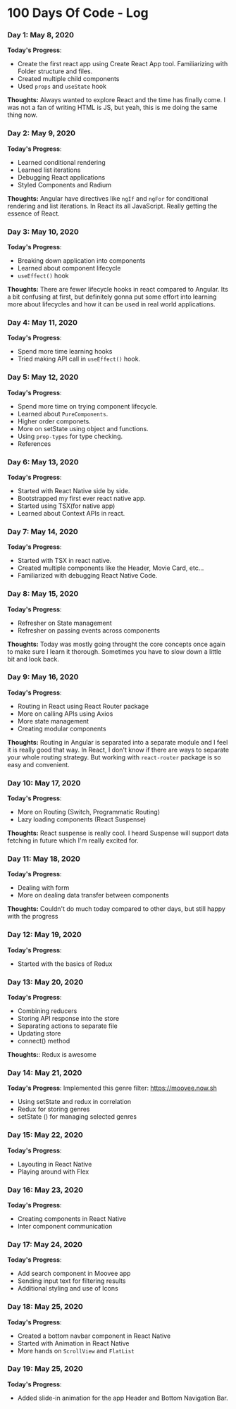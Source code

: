 # 100 Days Of Code - Log

### Day 1: May 8, 2020

**Today's Progress**:

- Create the first react app using Create React App tool. Familiarizing with Folder structure and files.
- Created multiple child components
- Used `props` and `useState` hook

**Thoughts:** Always wanted to explore React and the time has finally come. I was not a fan of writing HTML is JS, but yeah, this is me doing the same thing now.

### Day 2: May 9, 2020

**Today's Progress**:

- Learned conditional rendering
- Learned list iterations
- Debugging React applications
- Styled Components and Radium

**Thoughts:** Angular have directives like `ngIf` and `ngFor` for conditional rendering and list iterations. In React its all JavaScript. Really getting the essence of React.

### Day 3: May 10, 2020

**Today's Progress**:

- Breaking down application into components
- Learned about component lifecycle
- `useEffect()` hook

**Thoughts:** There are fewer lifecycle hooks in react compared to Angular. Its a bit confusing at first, but definitely gonna put some effort into learning more about lifecycles and how it can be used in real world applications.

### Day 4: May 11, 2020

**Today's Progress**:

- Spend more time learning hooks
- Tried making API call in `useEffect()` hook.

### Day 5: May 12, 2020

**Today's Progress**:

- Spend more time on trying component lifecycle.
- Learned about `PureComponents`.
- Higher order componets.
- More on setState using object and functions.
- Using `prop-types` for type checking.
- References

### Day 6: May 13, 2020

**Today's Progress**:

- Started with React Native side by side.
- Bootstrapped my first ever react native app.
- Started using TSX(for native app)
- Learned about Context APIs in react.

### Day 7: May 14, 2020

**Today's Progress**:

- Started with TSX in react native.
- Created multiple components like the Header, Movie Card, etc...
- Familiarized with debugging React Native Code.

### Day 8: May 15, 2020

**Today's Progress**:

- Refresher on State management
- Refresher on passing events across components

**Thoughts:** Today was mostly going throught the core concepts once again to make sure I learn it thorough. Sometimes you have to slow down a little bit and look back.

### Day 9: May 16, 2020

**Today's Progress**:

- Routing in React using React Router package
- More on calling APIs using Axios
- More state management
- Creating modular components

**Thoughts:** Routing in Angular is separated into a separate module and I feel it is really good that way. In React, I don't know if there are ways to separate your whole routing strategy. But working with `react-router` package is so easy and convenient.

### Day 10: May 17, 2020

**Today's Progress**:

- More on Routing (Switch, Programmatic Routing)
- Lazy loading components (React Suspense)

**Thoughts:** React suspense is really cool. I heard Suspense will support data fetching in future which I'm really excited for.

### Day 11: May 18, 2020

**Today's Progress**:

- Dealing with form
- More on dealing data transfer between components

**Thoughts:** Couldn't do much today compared to other days, but still happy with the progress

### Day 12: May 19, 2020

**Today's Progress**:
- Started with the basics of Redux

### Day 13: May 20, 2020

**Today's Progress**:

- Combining reducers
- Storing API response into the store
- Separating actions to separate file
- Updating store
- connect() method

**Thoughts:**: Redux is awesome

### Day 14: May 21, 2020

**Today's Progress**:
Implemented this genre filter: https://moovee.now.sh
- Using setState and redux in correlation
- Redux for storing genres
- setState () for managing selected genres

### Day 15: May 22, 2020

**Today's Progress**:
- Layouting in React Native 
- Playing around with Flex

### Day 16: May 23, 2020

**Today's Progress**:
- Creating components in React Native
- Inter component communication

### Day 17: May 24, 2020

**Today's Progress**:
- Add search component in Moovee app
- Sending input text for filtering results
- Additional styling and use of Icons

### Day 18: May 25, 2020

**Today's Progress**:
- Created a bottom navbar component in React Native
- Started with Animation in React Native
- More hands on `ScrollView` and `FlatList`

### Day 19: May 25, 2020

**Today's Progress**:
- Added slide-in animation for the app Header and Bottom Navigation Bar.

